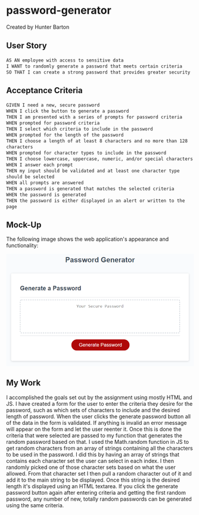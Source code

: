 # password-generator
Created by Hunter Barton

## User Story

```
AS AN employee with access to sensitive data
I WANT to randomly generate a password that meets certain criteria
SO THAT I can create a strong password that provides greater security
```

## Acceptance Criteria

```
GIVEN I need a new, secure password
WHEN I click the button to generate a password
THEN I am presented with a series of prompts for password criteria
WHEN prompted for password criteria
THEN I select which criteria to include in the password
WHEN prompted for the length of the password
THEN I choose a length of at least 8 characters and no more than 128 characters
WHEN prompted for character types to include in the password
THEN I choose lowercase, uppercase, numeric, and/or special characters
WHEN I answer each prompt
THEN my input should be validated and at least one character type should be selected
WHEN all prompts are answered
THEN a password is generated that matches the selected criteria
WHEN the password is generated
THEN the password is either displayed in an alert or written to the page
```

## Mock-Up

The following image shows the web application's appearance and functionality:

![The Password Generator application displays a red button to "Generate Password".](assets/images/03-javascript-homework-demo.png)

## My Work

I accomplished the goals set out by the assignment using mostly HTML and JS. I have created a form for the user to enter the criteria they desire for the password, such as which sets of characters to include and the desired length of password. When the user clicks the generate password button all of the data in the form is validated. If anything is invalid an error message will appear on the form and let the user reenter it. Once this is done the criteria that were selected are passed to my function that generates the random password based on that. I used the Math.random function in JS to get random characters from an array of strings containing all the characters to be used in the password. I did this by having an array of strings that contains each character set the user can select in each index. I then randomly picked one of those character sets based on what the user allowed. From that character set I then pull a random character out of it and add it to the main string to be displayed. Once this string is the desired length it's displayed using an HTML textarea. If you click the generate password button again after entering criteria and getting the first random password, any number of new, totally random passwords can be generated using the same criteria. 